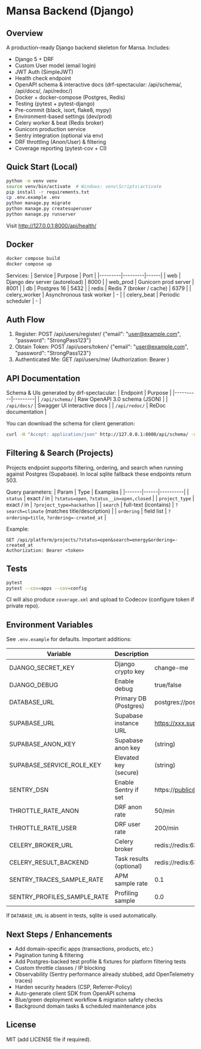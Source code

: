 # Mansa Backend (Django)

## Overview
A production-ready Django backend skeleton for Mansa. Includes:
- Django 5 + DRF
- Custom User model (email login)
- JWT Auth (SimpleJWT)
- Health check endpoint
- OpenAPI schema & interactive docs (drf-spectacular: /api/schema/, /api/docs/, /api/redoc/)
- Docker + docker-compose (Postgres, Redis)
- Testing (pytest + pytest-django)
- Pre-commit (black, isort, flake8, mypy)
- Environment-based settings (dev/prod)
 - Celery worker & beat (Redis broker)
 - Gunicorn production service
 - Sentry integration (optional via env)
 - DRF throttling (Anon/User) & filtering
 - Coverage reporting (pytest-cov + CI)

## Quick Start (Local)
```bash
python -m venv venv
source venv/bin/activate  # Windows: venv\Scripts\activate
pip install -r requirements.txt
cp .env.example .env
python manage.py migrate
python manage.py createsuperuser
python manage.py runserver
```
Visit http://127.0.0.1:8000/api/health/

## Docker
```bash
docker compose build
docker compose up
```

Services:
| Service | Purpose | Port |
|---------|---------|------|
| web | Django dev server (autoreload) | 8000 |
| web_prod | Gunicorn prod server | 8001 |
| db | Postgres 16 | 5432 |
| redis | Redis 7 (broker / cache) | 6379 |
| celery_worker | Asynchronous task worker | - |
| celery_beat | Periodic scheduler | - |

## Auth Flow
1. Register: POST /api/users/register/  {"email": "user@example.com", "password": "StrongPass123"}
2. Obtain Token: POST /api/users/token/  {"email": "user@example.com", "password": "StrongPass123"}
3. Authenticated Me: GET /api/users/me/  (Authorization: Bearer <access token>)

## API Documentation
Schema & UIs generated by drf-spectacular:
| Endpoint | Purpose |
|----------|---------|
| `/api/schema/` | Raw OpenAPI 3.0 schema (JSON) |
| `/api/docs/` | Swagger UI interactive docs |
| `/api/redoc/` | ReDoc documentation |

You can download the schema for client generation:
```bash
curl -H "Accept: application/json" http://127.0.0.1:8000/api/schema/ -o openapi.json
```

## Filtering & Search (Projects)
Projects endpoint supports filtering, ordering, and search when running against Postgres (Supabase). In local sqlite fallback these endpoints return 503.

Query parameters:
| Param | Type | Examples |
|-------|------|----------|
| `status` | exact / in | `?status=open`, `?status__in=open,closed` |
| `project_type` | exact / in | `?project_type=hackathon` |
| `search` | full-text (icontains) | `?search=climate` (matches title/description) |
| `ordering` | field list | `?ordering=title`, `?ordering=-created_at` |

Example:
```
GET /api/platform/projects/?status=open&search=energy&ordering=-created_at
Authorization: Bearer <token>
```

## Tests
```bash
pytest
pytest --cov=apps --cov=config
```

CI will also produce `coverage.xml` and upload to Codecov (configure token if private repo).

## Environment Variables
See `.env.example` for defaults. Important additions:

| Variable | Description | Example |
|----------|-------------|---------|
| DJANGO_SECRET_KEY | Django crypto key | change-me |
| DJANGO_DEBUG | Enable debug | true/false |
| DATABASE_URL | Primary DB (Postgres) | postgres://postgres:postgres@db:5432/mansa |
| SUPABASE_URL | Supabase instance URL | https://xxx.supabase.co |
| SUPABASE_ANON_KEY | Supabase anon key | (string) |
| SUPABASE_SERVICE_ROLE_KEY | Elevated key (secure) | (string) |
| SENTRY_DSN | Enable Sentry if set | https://public@ingest.sentry.io/123 |
| THROTTLE_RATE_ANON | DRF anon rate | 50/min |
| THROTTLE_RATE_USER | DRF user rate | 200/min |
| CELERY_BROKER_URL | Celery broker | redis://redis:6379/0 |
| CELERY_RESULT_BACKEND | Task results (optional) | redis://redis:6379/1 |
| SENTRY_TRACES_SAMPLE_RATE | APM sample rate | 0.1 |
| SENTRY_PROFILES_SAMPLE_RATE | Profiling sample | 0.0 |

If `DATABASE_URL` is absent in tests, sqlite is used automatically.

## Next Steps / Enhancements
- Add domain-specific apps (transactions, products, etc.)
- Pagination tuning & filtering
- Add Postgres-backed test profile & fixtures for platform filtering tests
 - Custom throttle classes / IP blocking
 - Observability (Sentry performance already stubbed, add OpenTelemetry traces)
 - Harden security headers (CSP, Referrer-Policy)
 - Auto-generate client SDK from OpenAPI schema
 - Blue/green deployment workflow & migration safety checks
 - Background domain tasks & scheduled maintenance jobs

## License
MIT (add LICENSE file if required).
